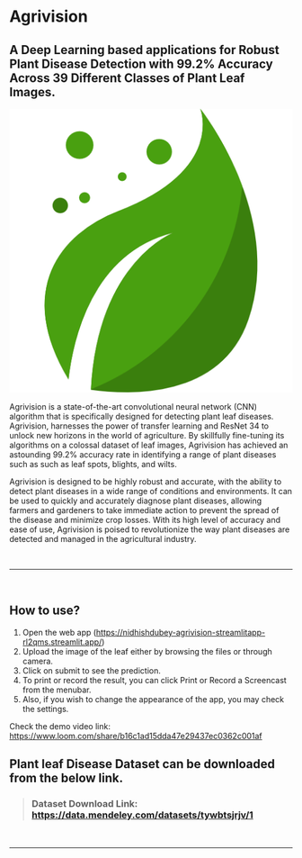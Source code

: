 # Agrivision

## A Deep Learning based applications for Robust Plant Disease Detection with 99.2% Accuracy Across 39 Different Classes of Plant Leaf Images.

![leaf](./Images/leaf.png)

Agrivision is a state-of-the-art convolutional neural network (CNN) algorithm that is specifically designed for detecting plant leaf diseases. Agrivision, harnesses the power of transfer learning and ResNet 34 to unlock new horizons in the world of agriculture. By skillfully fine-tuning its algorithms on a colossal dataset of leaf images, Agrivision has achieved an astounding 99.2% accuracy rate in identifying a range of plant diseases such as such as leaf spots, blights, and wilts.

Agrivision is designed to be highly robust and accurate, with the ability to detect plant diseases in a wide range of conditions and environments. It can be used to quickly and accurately diagnose plant diseases, allowing farmers and gardeners to take immediate action to prevent the spread of the disease and minimize crop losses. With its high level of accuracy and ease of use, Agrivision is poised to revolutionize the way plant diseases are detected and managed in the agricultural industry.

<br>
<hr>
<br>

## How to use?

1. Open the web app (https://nidhishdubey-agrivision-streamlitapp-rl2qms.streamlit.app/)
2. Upload the image of the leaf either by browsing the files or through camera.
3. Click on submit to see the prediction.
4. To print or record the result, you can click Print or Record a Screencast from the menubar.
5. Also, if you wish to change the appearance of the app, you may check the settings.

Check the demo video link: https://www.loom.com/share/b16c1ad15dda47e29437ec0362c001af


## Plant leaf Disease Dataset can be downloaded from the below link.

> ### Dataset Download Link: https://data.mendeley.com/datasets/tywbtsjrjv/1

<br>
<hr>
<br>
